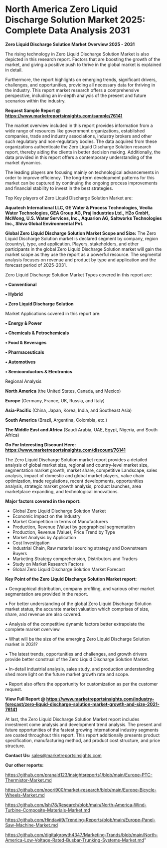 # North America Zero Liquid Discharge Solution Market 2025: Complete Data Analysis 2031

<Strong> Zero Liquid Discharge Solution Market Overview 2025 - 2031</strong>

The rising technology in Zero Liquid Discharge Solution Market is also depicted in this research report. Factors that are boosting the growth of the market, and giving a positive push to thrive in the global market is explained in detail.

Furthermore, the report highlights on emerging trends, significant drivers, challenges, and opportunities, providing all necessary data for thriving in the industry. This report market research offers a comprehensive perspective, including an in-depth analysis of the present and future scenarios within the industry.

<strong>Request Sample Report @ <a href=https://www.marketreportsinsights.com/sample/76141>https://www.marketreportsinsights.com/sample/76141</a></strong>

The market overview included in this report provides information from a wide range of resources like government organizations, established companies, trade and industry associations, industry brokers and other such regulatory and non-regulatory bodies. The data acquired from these organizations authenticate the Zero Liquid Discharge Solution research report, thereby aiding the clients in better decision making. Additionally, the data provided in this report offers a contemporary understanding of the market dynamics.

The leading players are focusing mainly on technological advancements in order to improve efficiency. The long-term development patterns for this market can be captured by continuing the ongoing process improvements and financial stability to invest in the best strategies.

Top Key players of Zero Liquid Discharge Solution Market are:

<strong>Aquatech International LLC, GE Water & Process Technologies, Veolia Water Technologies, GEA Group AG, Praj Industries Ltd., H2o GmbH, McWong, U.S. Water Services, Inc., Aquarion AG, Saltworks Technologies Inc., Shiva Global Environmental Pvt.</strong>

<strong><b>Global Zero Liquid Discharge Solution Market Scope and Size:</b></strong>
The Zero Liquid Discharge Solution market is declared segment by company, region (country), type, and application. Players, stakeholders, and other participants in the global Zero Liquid Discharge Solution market will gain the market scope as they use the report as a powerful resource. The segmental analysis focuses on revenue and product by type and application and the forecast period of 2025-2031.

Zero Liquid Discharge Solution Market Types covered in this report are:

<strong>• Conventional

• Hybrid

• Zero Liquid Discharge Solution</strong>

Market Applications covered in this report are:

<strong>• Energy & Power

• Chemicals & Petrochemicals

• Food & Beverages

• Pharmaceuticals

• Automotives

• Semiconductors & Electronics</strong> 

Regional Analysis

<strong>North America</strong> (the United States, Canada, and Mexico)

<strong>Europe</strong> (Germany, France, UK, Russia, and Italy)

<strong>Asia-Pacific</strong> (China, Japan, Korea, India, and Southeast Asia)

<strong>South America</strong> (Brazil, Argentina, Colombia, etc.)

<strong>The Middle East and Africa</strong> (Saudi Arabia, UAE, Egypt, Nigeria, and South Africa)

<strong>Go For Interesting Discount Here: <a href=https://www.marketreportsinsights.com/discount/76141>https://www.marketreportsinsights.com/discount/76141</a></strong>

The Zero Liquid Discharge Solution market report provides a detailed analysis of global market size, regional and country-level market size, segmentation market growth, market share, competitive Landscape, sales analysis, impact of domestic and global market players, value chain optimization, trade regulations, recent developments, opportunities analysis, strategic market growth analysis, product launches, area marketplace expanding, and technological innovations.

<strong><b>Major factors covered in the report:</b></strong>
<ul>
  <li>Global Zero Liquid Discharge Solution Market </li>
  <li>Economic Impact on the Industry</li>
  <li>Market Competition in terms of Manufacturers</li>
  <li>Production, Revenue (Value) by geographical segmentation</li>
  <li>Production, Revenue (Value), Price Trend by Type</li>
  <li>Market Analysis by Application</li>
  <li>Cost Investigation</li>
  <li>Industrial Chain, Raw material sourcing strategy and Downstream Buyers</li>
  <li>Marketing Strategy comprehension, Distributors and Traders</li>
  <li>Study on Market Research Factors</li>
  <li>Global Zero Liquid Discharge Solution Market Forecast</li>
</ul>

<strong><b>Key Point of the Zero Liquid Discharge Solution Market report:</b></strong>

• Geographical distribution, company profiling, and various other market segmentation are provided in the report.

• For better understanding of the global Zero Liquid Discharge Solution market status, the accurate market valuation which comprises of size, share, and revenue are also covered.

• Analysis of the competitive dynamic factors better extrapolate the complete market overview

• What will be the size of the emerging Zero Liquid Discharge Solution market in 2031?

• The latest trends, opportunities and challenges, and growth drivers provide better construal of the Zero Liquid Discharge Solution Market.

• In-detail industrial analysis, sales study, and production understanding shed more light on the future market growth rate and scope.

• Report also offers the opportunity for customization as per the customer request.

<strong><b>View Full Report @ <a href=https://www.marketreportsinsights.com/industry-forecast/zero-liquid-discharge-solution-market-growth-and-size-2021-76141>https://www.marketreportsinsights.com/industry-forecast/zero-liquid-discharge-solution-market-growth-and-size-2021-76141</a></b></strong>


At last, the Zero Liquid Discharge Solution Market report includes investment come analysis and development trend analysis. The present and future opportunities of the fastest growing international industry segments are coated throughout this report. This report additionally presents product specification, manufacturing method, and product cost structure, and price structure.

<strong>Contact Us:</strong>
sales@marketreportsinsights.com

<strong>Our other reports:</strong>

<a href=https://github.com/pranald123/insightsreports1/blob/main/Europe-PTC-Thermistor-Market.md>https://github.com/pranald123/insightsreports1/blob/main/Europe-PTC-Thermistor-Market.md</a>

<a href=https://github.com/noori900/market-research/blob/main/Europe-Bicycle-Wheels-Market.md>https://github.com/noori900/market-research/blob/main/Europe-Bicycle-Wheels-Market.md</a>

<a href=https://github.com/Ishi78/Research/blob/main/North-America-Wind-Turbine-Composite-Materials-Market.md>https://github.com/Ishi78/Research/blob/main/North-America-Wind-Turbine-Composite-Materials-Market.md</a>

<a href=https://github.com/Hindavii9/Trending-Reports/blob/main/Europe-Panel-Saw-Machine-Market.md>https://github.com/Hindavii9/Trending-Reports/blob/main/Europe-Panel-Saw-Machine-Market.md</a>

<a href=https://github.com/digitalgrowth4347/Marketing-Trands/blob/main/North-America-Low-Voltage-Rated-Busbar-Trunking-Systems-Market.md>https://github.com/digitalgrowth4347/Marketing-Trands/blob/main/North-America-Low-Voltage-Rated-Busbar-Trunking-Systems-Market.md</a>"
